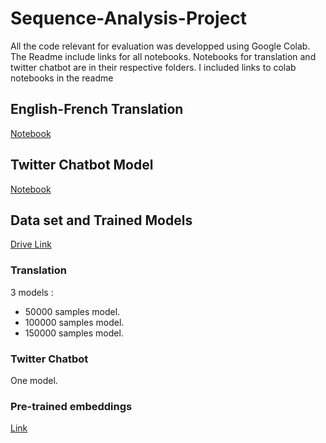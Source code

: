 # Sequence-Analysis-Project

All the code relevant for evaluation was developped using Google Colab. The Readme include links for all notebooks. Notebooks for translation and twitter chatbot are in their respective folders. I included links to colab notebooks in the readme

## English-French Translation 

[Notebook](https://colab.research.google.com/drive/1dLkZYvUX34hzc2jMowQH5c47i5r30uhZ#scrollTo=2280fd65-c6bd-4fa0-adf1-96c4ffaa1efe)

## Twitter Chatbot Model
[Notebook](https://colab.research.google.com/drive/1BkDPkFO6AGHlqrGPL6dhcFc8eA_HuVug#scrollTo=1U1SMnAbXAQJ)


## Data set and Trained Models 

[Drive Link](https://drive.google.com/drive/folders/1FI4p8rDW0BDOYDhMmPjcbbJya_ejOZ4G?usp=sharing) </br>

### Translation
3 models :
 - 50000 samples model.
 - 100000 samples model.
 - 150000 samples model.

### Twitter Chatbot
One model.


### Pre-trained embeddings
[Link](http://nlp.stanford.edu/data/glove.6B.zip)
